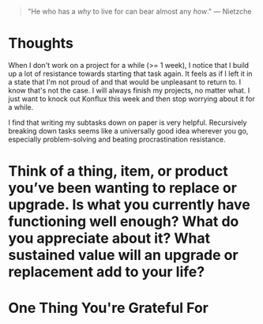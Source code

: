 
> \"He who has a *why* to live for can bear almost any *how*.\" — Nietzche

# Thoughts
When I don't work on a project for a while (>= 1 week), I notice that I build up a lot of resistance towards starting that task again. It feels as if I left it in a state that I'm not proud of and that would be unpleasant to return to. I know that's not the case. I will always finish my projects, no matter what. I just want to knock out Konflux this week and then stop worrying about it for a while.

I find that writing my subtasks down on paper is very helpful. Recursively breaking down tasks seems like a universally good idea wherever you go, especially problem-solving and beating procrastination resistance.

# Think of a thing, item, or product you’ve been wanting to replace or upgrade. Is what you currently have functioning well enough? What do you appreciate about it? What sustained value will an upgrade or replacement add to your life?

# One Thing You're Grateful For

